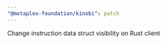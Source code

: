 ```yaml
---
"@metaplex-foundation/kinobi": patch
---
```


Change instruction data struct visibility on Rust client
